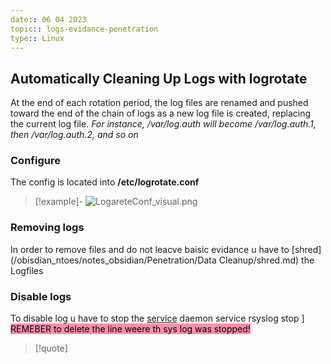 ```yaml
---
date:: 06 04 2023
topic:: logs-evidance-penetration 
type:: Linux
---
```

## Automatically Cleaning Up Logs with logrotate
At the end of each rotation period, the log files are renamed and pushed toward the end of the chain of logs as a new log file is created, replacing the current log file. 
*For instance, /var/log.auth will become /var/log.auth.1, then
/var/log.auth.2, and so on*

### Configure 
The config is located into **/etc/logrotate.conf**

>[!example]-
>![LogareteConf_visual.png](/static/LogareteConf_visual.png)

### Removing logs 
In order to remove files and do not leacve baisic evidance u have to [shred](/obisdian_ntoes/notes_obsidian/Penetration/Data Cleanup/shred.md) the Logfiles

### Disable logs 
To disable log u have to stop the [service](/obisdian_ntoes/notes_obsidian/Linux/service.md) daemon 
service rsyslog stop ]
<mark style="background: #FF5582A6;">REMEBER to delete the line weere th sys log was stopped! </mark>
>[!quote] 